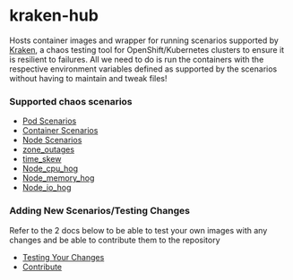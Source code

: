 # kraken-hub

Hosts container images and wrapper for running scenarios supported by [Kraken](https://github.com/cloud-bulldozer/kraken), a chaos testing tool for OpenShift/Kubernetes clusters to ensure it is resilient to failures. All we need to do is run the containers with the respective environment variables defined as supported by the scenarios without having to maintain and tweak files!


### Supported chaos scenarios

- [Pod Scenarios](docs/pod-scenarios.md)
- [Container Scenarios](docs/container-scenarios.md)
- [Node Scenarios](docs/node-scenarios.md)
- [zone_outages](docs/zone-outages.md)
- [time_skew](docs/time-scenarios.md)
- [Node_cpu_hog](docs/node-cpu-hog.md)
- [Node_memory_hog](docs/node-memory-hog.md)
- [Node_io_hog](docs/node-io-hog.md)


### Adding New Scenarios/Testing Changes

Refer to the 2 docs below to be able to test your own images with any changes and be able to contribute them to the repository

- [Testing Your Changes](docs/test_your_changes.md)
- [Contribute](docs/contribute.md)